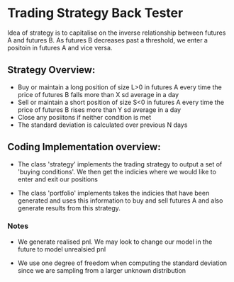 # Trading Strategy Back Tester 

Idea of strategy is to capitalise on the inverse relationship between futures A and futures B. As futures B decreases past a threshold, we enter a positoin in futures A and vice versa.

## Strategy Overview:

- Buy or maintain a long position of size L>0 in futures A every time the price of futures B falls more than X sd average in a day
- Sell or maintain a short position of size S<0 in futures A every time the price of futures B rises more than Y sd average in a day
- Close any posiitons if neither condition is met
- The standard deviation is calculated over previous N days


## Coding Implementation overview:

- The class 'strategy' implements the trading strategy to output a set of 'buying conditions'. We then get the indicies where we would like to enter and exit our positions

- The class 'portfolio' implements takes the indicies that have been generated and uses this information to buy and sell futures A and also generate results from this strategy.

### Notes
- We generate realised pnl. We may look to change our model in the future to model unrealsied pnl

- We use one degree of freedom when computing the standard deviation since we are sampling from a larger unknown distribution
